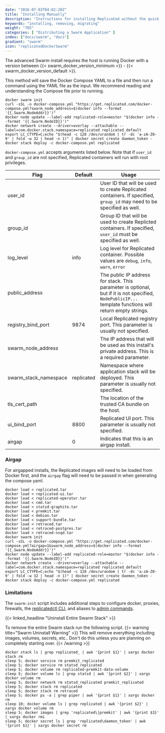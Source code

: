 ```yaml
---
date: "2016-07-03T04:02:20Z"
title: "Installing Manually"
description: "Instructions for installing Replicated without the quick install script"
keywords: "installing, removing, migrating"
weight: "705"
categories: [ "Distributing a Swarm Application" ]
index: ["docs/swarm", "docs"]
gradient: "swarm"
icon: "replicatedDockerSwarm"
---
```


The advanced Swarm install requires the host is running Docker with a version between {{< swarm_docker_version_minimum >}} - {{< swarm_docker_version_default >}}.

This method will save the Docker Compose YAML to a file and then run a command using the YAML file as the input. We recommend reading and understanding the Compose file prior to running.

```shell
docker swarm init
curl -sSL -o docker-compose.yml "https://get.replicated.com/docker-compose.yml?swarm_node_address=$(docker info --format '{{.Swarm.NodeAddr}}')"
docker node update --label-add replicated-role=master "$(docker info --format '{{.Swarm.NodeID}}')"
docker network create --driver=overlay --attachable --label=com.docker.stack.namespace=replicated replicated_default
export LC_CTYPE=C;echo "$(head -c 128 /dev/urandom | tr -dc 'a-zA-Z0-9' | fold -w 32 | head -n 1)" | docker secret create daemon_token -
docker stack deploy -c docker-compose.yml replicated
```

`docker-compose.yml` accepts arguments listed below.  Note that if `user_id` and `group_id` are not specified, Replicated containers will run with root privileges.

| Flag | Default | Usage |
| ---- | ------- | ----- |
| user_id               |  | User ID that will be used to create Replicated containers. If specified, `group_id` may need to be specified as well. |
| group_id              |  | Group ID that will be used to create Replicted containers. If specified, `user_id` must be specified as well. |
| log_level             | info | Log level for Replicated container.  Possible values are `debug`, `info`, `warn`, `error` |
| public_address        | | The public IP address for stack.  This parameter is optional, but if it is not specified, `NodePublicIP...` template functions will return empty strings. |
| registry_bind_port    | 9874 | Local Replicated registry port. This parameter is usually not specified. |
| swarm_node_address    | | The IP address that will be used as this install's private address. This is a required parameter. |
| swarm_stack_namespace | replicated | Namespace where application stack will be deployed. This parameter is usually not specified. |
| tls_cert_path         | | The location of the trusted CA bundle on the host. |
| ui_bind_port          | 8800 | Replicated UI port.  This parameter is usually not specified. |
| airgap                | 0 | Indicates that this is an airgap install. |

### Airgap

For airgapped installs, the Replicated images will need to be loaded from Docker first, and the `airgap` flag will need to be passed in when generating the compose yaml.

```shell
docker load < replicated.tar
docker load < replicated-ui.tar
docker load < replicated-operator.tar
docker load < cmd.tar
docker load < statsd-graphite.tar
docker load < premkit.tar
docker load < debian.tar
docker load < support-bundle.tar
docker load < retraced.tar
docker load < retraced-postgres.tar
docker load < retraced-nsqd.tar
docker swarm init
curl -sSL -o docker-compose.yml "https://get.replicated.com/docker-compose.yml?airgap=1&swarm_node_address=$(docker info --format '{{.Swarm.NodeAddr}}')"
docker node update --label-add replicated-role=master "$(docker info --format '{{.Swarm.NodeID}}')"
docker network create --driver=overlay --attachable --label=com.docker.stack.namespace=replicated replicated_default
export LC_CTYPE=C;echo "$(head -c 128 /dev/urandom | tr -dc 'a-zA-Z0-9' | fold -w 32 | head -n 1)" | docker secret create daemon_token -
docker stack deploy -c docker-compose.yml replicated

```

### Limitations

The `swarm-init` script includes additional steps to configure docker, proxies, firewalls, the [replicatedctl CLI](/api/replicatedctl/), and aliases to [admin commands](/docs/swarm/packaging-an-application/admin-commands/).

{{< linked_headline "Uninstall Entire Swarm Stack" >}}

To remove the entire Swarm stack run the following script.
{{< warning title="Swarm Uninstall Warning" >}}
This will remove everything including images, volumes, secrets, etc.. Don't do this unless you are planning on completely starting over.
{{< /warning >}}

```shell
docker stack ls | grep replicated_ | awk '{print $1}' | xargs docker stack rm
sleep 5; docker service rm premkit_replicated
sleep 5; docker service rm statsd_replicated
sleep 5; docker volume rm replicated-premkit-data-volume
sleep 5; docker volume ls | grep statsd | awk '{print $2}' | xargs docker volume rm
sleep 5; docker network rm statsd_replicated premkit_replicated
sleep 5; docker stack rm replicated
sleep 5; docker stack rm retraced
sleep 5; docker ps -a | grep piper | awk '{print $1}' | xargs docker rm
sleep 10; docker volume ls | grep replicated | awk '{print $2}' | xargs docker volume rm
sleep 5; docker images | grep 'replicated\|premkit' | awk '{print $3}' | xargs docker rmi
sleep 5; docker secret ls | grep 'replicated\daemon_token' | awk '{print $1}' | xargs docker secret rm
```
